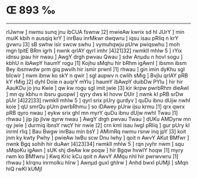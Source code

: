 # Œ 893 ‰
---
rIJwnw ] nwmu sunq jnu ibCUA fswnw ]2] mwieAw kwrix sd hI JUrY ]
min muiK kbih n ausqiq krY ] inrBau inrMkwr dwqwru ] iqsu isau pRIiq
n krY gvwru ]3] sB swhw isir swcw swhu ] vymuhqwju pUrw pwiqswhu ] moh
mgn lpitE BRm igrh ] nwnk qrIAY qyrI imhr ]4]21]32] rwmklI
mhlw 5 ] rYix idnsu jpau hir nwau ] AwgY drgh pwvau Qwau ] sdw
Anµdu n hovI sogu ] kbhU n ibAwpY haumY rogu ]1] Kojhu sMqhu hir bRhm
igAwnI ] ibsmn ibsm Bey ibsmwdw prm giq pwvih hir ismir prwnI
]1] rhwau ] gin imin dyKhu sgl bIcwir ] nwm ibnw ko skY n qwir ]
sgl aupwv n cwlih sMig ] Bvjlu qrIAY pRB kY rMig ]2] dyhI Doie n
auqrY mYlu ] haumY ibAwpY duibDw PYlu ] hir hir AauKDu jo jnu Kwie ] qw
kw rogu sgl imit jwie ]3] kir ikrpw pwrbRhm dieAwl ] mn qy kbhu
n ibsru guopwl ] qyry dws kI hovw DUir ] nwnk kI pRB srDw pUir
]4]22]33] rwmklI mhlw 5 ] qyrI srix pUry gurdyv ] quDu ibnu dUjw
nwhI koie ] qU smrQu pUrn pwrbRhmu ] so iDAwey pUrw ijsu krmu ]1] qrx
qwrx pRB qyro nwau ] eykw srix ghI mn myrY quDu ibnu dUjw nwhI Twau ]1]
rhwau ] jip jip jIvw qyrw nwau ] AwgY drgh pwvau Twau ] dUKu AMDyrw
mn qy jwie ] durmiq ibnsY rwcY hir nwie ]2] crn kml isau lwgI
pRIiq ] gur pUry kI inrml rIiq ] Bau Bwgw inrBau min bsY ] AMimRq
nwmu rsnw inq jpY ]3] koit jnm ky kwty Pwhy ] pwieAw lwBu scw Dnu
lwhy ] qoit n AwvY AKut BMfwr ] nwnk Bgq sohih hir duAwr
]4]23]34] rwmklI mhlw 5 ] rqn jvyhr nwm ] squ sMqoKu igAwn ]
sUK shj dieAw kw poqw ] hir Bgqw hvwlY hoqw ]1] myry rwm ko BMfwru ]
Kwq Kric kCu qoit n AwvY AMqu nhI hir pwrwvwru ]1] rhwau ] kIrqnu
inrmolku hIrw ] Awnµd guxI ghIrw ] Anhd bwxI pUMjI ] sMqn hiQ rwKI
kUMjI
####
